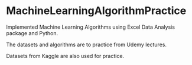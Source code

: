 # MachineLearningAlgorithmPractice
Implemented Machine Learning Algorithms using Excel Data Analysis package and Python.

The datasets and algorithms are to practice from Udemy lectures.

Datasets from Kaggle are also used for practice.

